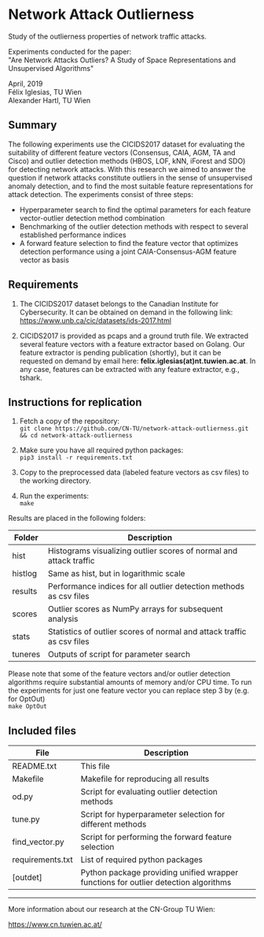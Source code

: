 # Network Attack Outlierness
Study of the outlierness properties of network traffic attacks.

Experiments conducted for the paper:  
"Are Network Attacks Outliers? A Study of Space Representations and Unsupervised Algorithms"

April, 2019  
Félix Iglesias, TU Wien  
Alexander Hartl, TU Wien


## Summary 
The following experiments use the CICIDS2017 dataset for evaluating the suitability of different feature vectors (Consensus, CAIA, AGM, TA and Cisco) and outlier detection methods (HBOS, LOF, kNN, iForest and SDO) for detecting network attacks. With this research we aimed to answer the question if network attacks constitute outliers in the sense of unsupervised anomaly detection, and to find the most suitable feature representations for attack detection.
The experiments consist of three steps:
* Hyperparameter search to find the optimal parameters for each feature vector-outlier detection method combination
* Benchmarking of the outlier detection methods with respect to several established performance indices
* A forward feature selection to find the feature vector that optimizes detection performance using a joint CAIA-Consensus-AGM feature vector as basis

## Requirements 
1. The CICIDS2017 dataset belongs to the Canadian Institute for Cybersecurity. It can be obtained on demand
in the following link:
https://www.unb.ca/cic/datasets/ids-2017.html

2. CICIDS2017 is provided as pcaps and a ground truth file. We extracted several feature vectors with a feature extractor 
based on Golang. Our feature extractor is pending publication (shortly), but it can be requested on demand by
email here: **felix.iglesias(at)nt.tuwien.ac.at**. In any case, features can be extracted with any feature extractor, 
e.g., tshark. 




## Instructions for replication 
1. Fetch a copy of the repository:  
`git clone https://github.com/CN-TU/network-attack-outlierness.git && cd network-attack-outlierness`

2. Make sure you have all required python packages:  
`pip3 install -r requirements.txt`

3. Copy to the preprocessed data (labeled feature vectors as csv files) to the working directory. 

4. Run the experiments:  
`make`

Results are placed in the following folders:

Folder | Description
-------|-------------
hist | Histograms visualizing outlier scores of normal and attack traffic
histlog | Same as hist, but in logarithmic scale
results | Performance indices for all outlier detection methods as csv files
scores | Outlier scores as NumPy arrays for subsequent analysis
stats | Statistics of outlier scores of normal and attack traffic as csv files
tuneres | Outputs of script for parameter search

Please note that some of the feature vectors and/or outlier detection algorithms require substantial amounts of memory
and/or CPU time. To run the experiments for just one feature vector you can replace step 3 by (e.g. for OptOut)  
`make OptOut `


## Included files 

File | Description
-----|------------- 
README.txt | This file
Makefile | Makefile for reproducing all results
od.py | Script for evaluating outlier detection methods
tune.py | Script for hyperparameter selection for different methods
find_vector.py | Script for performing the forward feature selection
requirements.txt | List of required python packages
[outdet] | Python package providing unified wrapper functions for outlier detection algorithms

--------

More information about our research at the CN-Group TU Wien:

https://www.cn.tuwien.ac.at/
